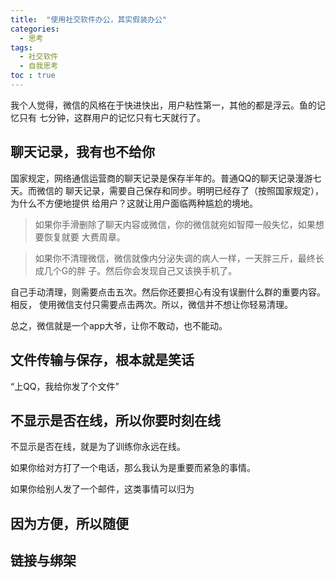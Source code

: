 ```yaml
---
title:  "使用社交软件办公，其实假装办公"
categories: 
  - 思考
tags:
  - 社交软件
  - 自我思考
toc : true
---
```


我个人觉得，微信的风格在于快进快出，用户粘性第一，其他的都是浮云。鱼的记忆只有
七分钟，这群用户的记忆只有七天就行了。

## 聊天记录，我有也不给你

国家规定，网络通信运营商的聊天记录是保存半年的。普通QQ的聊天记录漫游七天。而微信的
聊天记录，需要自己保存和同步。明明已经存了（按照国家规定），为什么不方便地提供
给用户？这就让用户面临两种尴尬的境地。

> 如果你手滑删除了聊天内容或微信，你的微信就宛如智障一般失忆，如果想要恢复就要
> 大费周章。

> 如果你不清理微信，微信就像内分泌失调的病人一样，一天胖三斤，最终长成几个G的胖
> 子。然后你会发现自己又该换手机了。

自己手动清理，则需要点击五次。然后你还要担心有没有误删什么群的重要内容。相反，
使用微信支付只需要点击两次。所以，微信并不想让你轻易清理。

总之，微信就是一个app大爷，让你不敢动，也不能动。

## 文件传输与保存，根本就是笑话


“上QQ，我给你发了个文件”

## 不显示是否在线，所以你要时刻在线

不显示是否在线，就是为了训练你永远在线。

如果你给对方打了一个电话，那么我认为是重要而紧急的事情。

如果你给别人发了一个邮件，这类事情可以归为

## 因为方便，所以随便



## 链接与绑架


